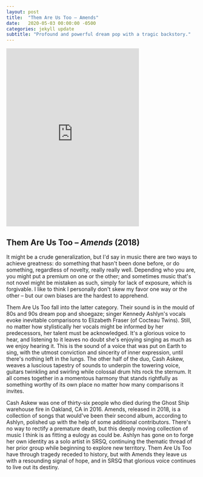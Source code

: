 ```yaml
---
layout: post
title:  "Them Are Us Too – Amends"
date:   2020-05-03 00:00:00 -0500
categories: jekyll update
subtitle: "Profound and powerful dream pop with a tragic backstory."
---
```

<iframe style="border: 0; width: 350px; height: 470px;" src="https://bandcamp.com/EmbeddedPlayer/album=2313705774/size=large/bgcol=ffffff/linkcol=0687f5/tracklist=false/transparent=true/" seamless><a href="https://themareustoo.bandcamp.com/album/amends">Amends by Them Are Us Too</a></iframe>

## Them Are Us Too – _Amends_ (2018)

It might be a crude generalization, but I'd say in music there are two ways to achieve greatness: do something that hasn't been done before, or do something, regardless of novelty, really really well. Depending who you are, you might put a premium on one or the other; and sometimes music that's not novel might be mistaken as such, simply for lack of exposure, which is forgivable. I like to think I personally don't skew my favor one way or the other – but our own biases are the hardest to apprehend.

Them Are Us Too fall into the latter category. Their sound is in the mould of 80s and 90s dream pop and shoegaze; singer Kennedy Ashlyn's vocals evoke inevitable comparisons to Elizabeth Fraser (of Cocteau Twins). Still, no matter how stylistically her vocals might be informed by her predecessors, her talent must be acknowledged. It's a glorious voice to hear, and listening to it leaves no doubt she's enjoying singing as much as we enjoy hearing it. This is the sound of a voice that was put on Earth to sing, with the utmost conviction and sincerity of inner expression, until there's nothing left in the lungs. The other half of the duo, Cash Askew, weaves a luscious tapestry of sounds to underpin the towering voice, guitars twinkling and swirling while colossal drum hits rock the sternum. It all comes together in a momentous harmony that stands rightfully as something worthy of its own place no matter how many comparisons it invites.

Cash Askew was one of thirty-six people who died during the Ghost Ship warehouse fire in Oakland, CA in 2016. Amends, released in 2018, is a collection of songs that would've been their second album, according to Ashlyn, polished up with the help of some additional contributors. There's no way to rectify a premature death, but this deeply moving collection of music I think is as fitting a eulogy as could be. Ashlyn has gone on to forge her own identity as a solo artist in SRSQ, continuing the thematic thread of her prior group while beginning to explore new territory. Them Are Us Too have through tragedy receded to history, but with Amends they leave us with a resounding signal of hope, and in SRSQ that glorious voice continues to live out its destiny.
